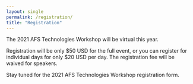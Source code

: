 ```yaml
---
layout: single
permalink: /registration/
title: "Registration"
---
```


The 2021 AFS Technologies Workshop will be virtual this year.

Registration will be only $50 USD for the full event, or you can register for
individual days for only $20 USD per day.  The registration fee will be waived
for speakers.

Stay tuned for the 2021 AFS Technologies Workshop registration form.
